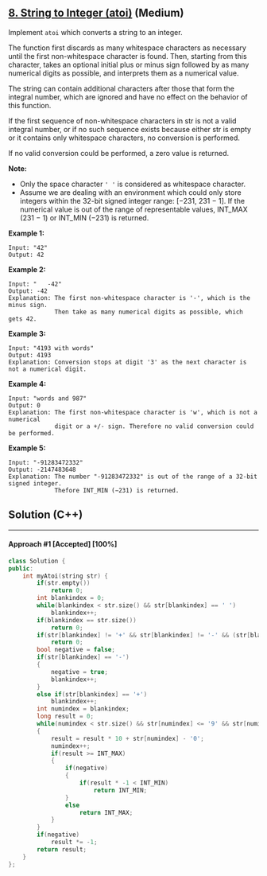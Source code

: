 ## [8. String to Integer (atoi)](https://leetcode.com/problems/string-to-integer-atoi/) (Medium)

Implement `atoi` which converts a string to an integer.

The function first discards as many whitespace characters as necessary until the first non-whitespace character is found. Then, starting from this character, takes an optional initial plus or minus sign followed by as many numerical digits as possible, and interprets them as a numerical value.

The string can contain additional characters after those that form the integral number, which are ignored and have no effect on the behavior of this function.

If the first sequence of non-whitespace characters in str is not a valid integral number, or if no such sequence exists because either str is empty or it contains only whitespace characters, no conversion is performed.

If no valid conversion could be performed, a zero value is returned.

**Note:**

- Only the space character `' '` is considered as whitespace character.
- Assume we are dealing with an environment which could only store integers within the 32-bit signed integer range: [−231,  231 − 1]. If the numerical value is out of the range of representable values, INT_MAX (231 − 1) or INT_MIN (−231) is returned.

**Example 1:**

```
Input: "42"
Output: 42
```

**Example 2:**

```
Input: "   -42"
Output: -42
Explanation: The first non-whitespace character is '-', which is the minus sign.
             Then take as many numerical digits as possible, which gets 42.
```

**Example 3:**

```
Input: "4193 with words"
Output: 4193
Explanation: Conversion stops at digit '3' as the next character is not a numerical digit.
```

**Example 4:**

```
Input: "words and 987"
Output: 0
Explanation: The first non-whitespace character is 'w', which is not a numerical 
             digit or a +/- sign. Therefore no valid conversion could be performed.
```

**Example 5:**

```
Input: "-91283472332"
Output: -2147483648
Explanation: The number "-91283472332" is out of the range of a 32-bit signed integer.
             Thefore INT_MIN (−231) is returned.
```

## Solution (C++)

------

#### Approach #1  [Accepted] [100%] 

```c++
class Solution {
public:
    int myAtoi(string str) {
        if(str.empty())
            return 0;
        int blankindex = 0;
        while(blankindex < str.size() && str[blankindex] == ' ')
            blankindex++;
        if(blankindex == str.size())
            return 0;
        if(str[blankindex] != '+' && str[blankindex] != '-' && (str[blankindex] < '0' || str[blankindex] > '9'))
            return 0;
        bool negative = false;
        if(str[blankindex] == '-')
        {
            negative = true;
            blankindex++;
        }
        else if(str[blankindex] == '+')
            blankindex++;
        int numindex = blankindex;
        long result = 0;
        while(numindex < str.size() && str[numindex] <= '9' && str[numindex] >= '0')
        {
            result = result * 10 + str[numindex] - '0';
            numindex++;
            if(result >= INT_MAX)
            {
                if(negative)
                {
                    if(result * -1 < INT_MIN)
                        return INT_MIN;
                }
                else
                    return INT_MAX;
            }
        }
        if(negative)
            result *= -1;
        return result;
    }
};
```
